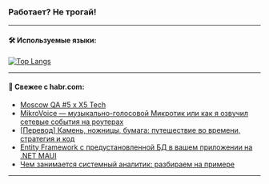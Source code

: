 ### Работает? Не трогай!

---
<!--
#### 🛠️ Technical stack:

![Java](https://img.shields.io/badge/Java-informational?logo=Oracle&style=flat&logoColor=white&color=FF4500)
![Kotlin](https://img.shields.io/badge/Kotlin-informational?logo=Kotlin&style=flat&logoColor=white&color=774D97)
![TS](https://img.shields.io/badge/TypeScript-informational?logo=typeScript&style=flat&logoColor=black&color=017acc)
![Python](https://img.shields.io/badge/Python-informational?logo=Python&style=flat&logoColor=black&color=ffdd54) <br>
![Spring](https://img.shields.io/badge/Spring-informational?logo=Spring&style=flat&logoColor=white&color=6DB33F) 
![SpringBoot](https://img.shields.io/badge/SpringBoot-informational?logo=SpringBoot&style=flat&logoColor=white&color=6DB33F)
![Nest](https://img.shields.io/badge/NestJS-informational?logo=NestJS&style=flat&logoColor=white&color=E0234E) 
![NodeJS](https://img.shields.io/badge/NodeJS-informational?logo=node.js&style=flat&logoColor=white&color=70A760)<br>
![PostgreSQL](https://img.shields.io/badge/PostgreSQL-informational?logo=PostgreSQL&style=flat&logoColor=white&color=DAA520)
![MongoDB](https://img.shields.io/badge/MongoDB-informational?logo=MongoDB&style=flat&logoColor=white&color=870000)
![Apache](https://img.shields.io/badge/Apache-informational?logo=apache&style=flat&logoColor=white&color=f74e28)

___ 
-->

#### 🛠️ Используемые языки:

[![Top Langs](https://github-readme-stats-u2qms2cxw-advtsettinggmailcoms-projects.vercel.app/api/top-langs/?username=zloylis&langs_count=10&hide_title=true&title_color=e6edf3&size_weight=0.5&count_weight=0.5&layout=compact&hide_progress=true&hide_border=true&theme=dracula)](https://github.com/zloylis)

<!---


####  :octocat:&nbsp;&nbsp; Статистика:

![GitHub stats](https://github-readme-stats-u2qms2cxw-advtsettinggmailcoms-projects.vercel.app/api?username=zloylis&show_icons=true&hide_border=true&theme=dracula&title_color=e6edf3&include_all_commits=true&count_private=true&hide_rank=false&hide_title=true&rank_icon=github)
-->
---

#### 💬 Свежее с habr.com:

<!-- BLOG-POST-LIST:START -->
- [Moscow QA #5 x X5 Tech](https://habr.com/ru/articles/841306/?utm_source=habrahabr&utm_medium=rss&utm_campaign=841306)
- [MikroVoice — музыкально-голосовой Микротик или как я озвучил сетевые события на роутерах](https://habr.com/ru/articles/841258/?utm_source=habrahabr&utm_medium=rss&utm_campaign=841258)
- [[Перевод] Камень, ножницы, бумага: путешествие во времени, стратегия и код](https://habr.com/ru/companies/piter/articles/841080/?utm_source=habrahabr&utm_medium=rss&utm_campaign=841080)
- [Entity Framework c предустановленной БД в вашем приложении на .NET MAUI](https://habr.com/ru/articles/841272/?utm_source=habrahabr&utm_medium=rss&utm_campaign=841272)
- [Чем занимается системный аналитик: разбираем на примере](https://habr.com/ru/companies/yandex_praktikum/articles/839488/?utm_source=habrahabr&utm_medium=rss&utm_campaign=839488)
<!-- BLOG-POST-LIST:END -->

---
